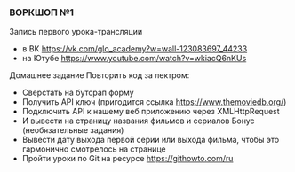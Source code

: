 ### ВОРКШОП №1
Запись первого урока-трансляции
* в ВК https://vk.com/glo_academy?w=wall-123083697_44233
* на Ютубе https://www.youtube.com/watch?v=wkiacQ6nKUs

Домашнее задание
Повторить код за лектром:
* Сверстать на бутсрап форму
* Получить API ключ (пригодится ссылка https://www.themoviedb.org/)
* Подключить API к нашему веб приложению через XMLHttpRequest
* И вывести на страницу названия фильмов и сериалов
Бонус (необязательные задания)
* Вывести дату выхода первой серии или выхода фильма, чтобы это гармонично смотрелось на странице
* Пройти уроки по Git на ресурсе https://githowto.com/ru
